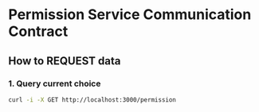 # Permission Service Communication Contract

## How to REQUEST data

### 1. Query current choice
```bash
curl -i -X GET http://localhost:3000/permission
